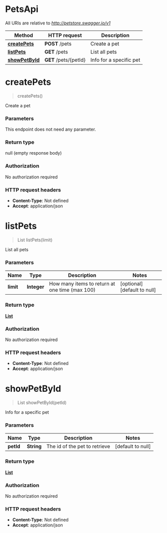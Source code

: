 # PetsApi

All URIs are relative to *http://petstore.swagger.io/v1*

Method | HTTP request | Description
------------- | ------------- | -------------
[**createPets**](PetsApi.md#createPets) | **POST** /pets | Create a pet
[**listPets**](PetsApi.md#listPets) | **GET** /pets | List all pets
[**showPetById**](PetsApi.md#showPetById) | **GET** /pets/{petId} | Info for a specific pet


<a name="createPets"></a>
# **createPets**
> createPets()

Create a pet

### Parameters
This endpoint does not need any parameter.

### Return type

null (empty response body)

### Authorization

No authorization required

### HTTP request headers

- **Content-Type**: Not defined
- **Accept**: application/json

<a name="listPets"></a>
# **listPets**
> List listPets(limit)

List all pets

### Parameters

Name | Type | Description  | Notes
------------- | ------------- | ------------- | -------------
 **limit** | **Integer**| How many items to return at one time (max 100) | [optional] [default to null]

### Return type

[**List**](../Models/Pet.md)

### Authorization

No authorization required

### HTTP request headers

- **Content-Type**: Not defined
- **Accept**: application/json

<a name="showPetById"></a>
# **showPetById**
> List showPetById(petId)

Info for a specific pet

### Parameters

Name | Type | Description  | Notes
------------- | ------------- | ------------- | -------------
 **petId** | **String**| The id of the pet to retrieve | [default to null]

### Return type

[**List**](../Models/Pet.md)

### Authorization

No authorization required

### HTTP request headers

- **Content-Type**: Not defined
- **Accept**: application/json

